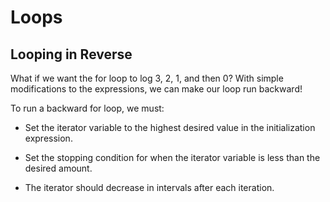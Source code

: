 # Loops

## Looping in Reverse
What if we want the for loop to log 3, 2, 1, and then 0? With simple modifications to the expressions, we can make our loop run backward!

To run a backward for loop, we must:

- Set the iterator variable to the highest desired value in the initialization expression.

- Set the stopping condition for when the iterator variable is less than the desired amount.

- The iterator should decrease in intervals after each iteration.